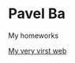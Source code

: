 

# Pavel Ba
My homeworks

[My very virst web](https://senseye011.github.io/My%20first%20web/index.html "My very first web")
